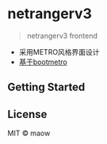 # netrangerv3

> netrangerv3 frontend
 - 采用METRO风格界面设计
 - [基于bootmetro](https://github.com/aozora/bootmetro)

## Getting Started


## License

MIT © maow
